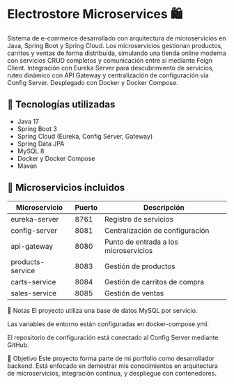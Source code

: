 # Electrostore Microservices 🛍️

Sistema de e-commerce desarrollado con arquitectura de microservicios en Java, Spring Boot y Spring Cloud. Los microservicios gestionan productos, carritos y ventas de forma distribuida, simulando una tienda online moderna con servicios CRUD completos y comunicación entre sí mediante Feign Client. Integración con Eureka Server para descubrimiento de servicios, ruteo dinámico con API Gateway y centralización de configuración vía Config Server. Desplegado con Docker y Docker Compose.

## 🧩 Tecnologías utilizadas

- Java 17
- Spring Boot 3
- Spring Cloud (Eureka, Config Server, Gateway)
- Spring Data JPA
- MySQL 8
- Docker y Docker Compose
- Maven

## 🔧 Microservicios incluidos

| Microservicio     | Puerto | Descripción                                     |
|-------------------|--------|-------------------------------------------------|
| eureka-server     | 8761   | Registro de servicios                           |
| config-server     | 8081   | Centralización de configuración                 |
| api-gateway       | 8080   | Punto de entrada a los microservicios          |
| products-service  | 8083   | Gestión de productos                            |
| carts-service     | 8084   | Gestión de carritos de compra                   |
| sales-service     | 8085   | Gestión de ventas                               |

📝 Notas
El proyecto utiliza una base de datos MySQL por servicio.

Las variables de entorno están configuradas en docker-compose.yml.

El repositorio de configuración está conectado al Config Server mediante GitHub.

🎯 Objetivo
Este proyecto forma parte de mi portfolio como desarrollador backend. Está enfocado en demostrar mis conocimientos en arquitectura de microservicios, integración continua, y despliegue con contenedores.
